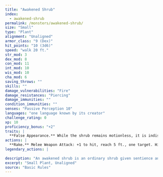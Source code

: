 ```yaml
---
title: "Awakened Shrub"
index:
  - awakened-shrub
permalink: /monsters/awakened-shrub/
size: "Small"
type: "Plant"
alignment: "Unaligned"
armor_class: "9 (Dex)"
hit_points: "10 (3d6)"
speed: "walk 20 ft."
str_mod: 3
dex_mod: 8
con_mod: 11
int_mod: 10
wis_mod: 10
cha_mod: 6
saving_throws: ""
skills: ""
damage_vulnerabilities: "Fire"
damage_resistances: "Piercing"
damage_immunities: ""
condition_immunities: ""
senses: "Passive Perception 10"
languages: "one language known by its creator"
challenge_rating: 0
xp: 10
proficiency_bonus: "+2"
traits: |
  **False Appearance.** While the shrub remains motionless, it is indistinguishable from a normal shrub.
actions: |
  **Rake.** Melee Weapon Attack: +1 to hit, reach 5 ft., one target. Hit: 1 (1d4 - 1) slashing damage.  
legendary_actions: |
  
description: "An awakened shrub is an ordinary shrub given sentience and mobility by the awaken spell or similar magic."
excerpt: "Small Plant, Unaligned"
source: "Basic Rules"
---
```

